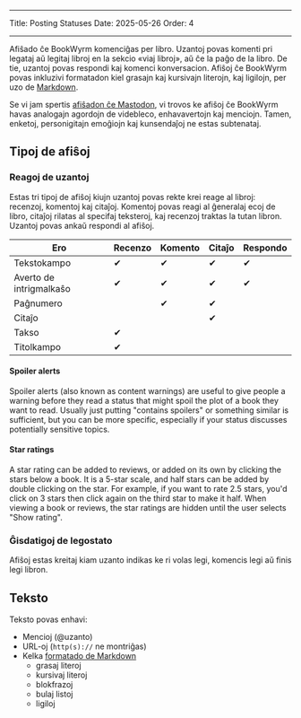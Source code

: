 - - -
Title: Posting Statuses Date: 2025-05-26 Order: 4
- - -

Afiŝado ĉe BookWyrm komenciĝas per libro. Uzantoj povas komenti pri legataj aŭ legitaj libroj en la sekcio «viaj libroj», aŭ ĉe la paĝo de la libro. De tie, uzantoj povas respondi kaj komenci konversacion. Afiŝoj ĉe BookWyrm povas inkluzivi formatadon kiel grasajn kaj kursivajn literojn, kaj ligilojn, per uzo de [Markdown](https://www.markdownguide.org/cheat-sheet/).

Se vi jam spertis [afiŝadon ĉe Mastodon](https://docs.joinmastodon.org/user/posting/), vi trovos ke afiŝoj ĉe BookWyrm havas analogajn agordojn de videbleco, enhavavertojn kaj menciojn. Tamen, enketoj, personigitajn emoĝiojn kaj kunsendaĵoj ne estas subtenataj.

## Tipoj de afiŝoj

### Reagoj de uzantoj

Estas tri tipoj de afiŝoj kiujn uzantoj povas rekte krei reage al libroj: recenzoj, komentoj kaj citaĵoj. Komentoj povas reagi al ĝeneralaj ecoj de libro, citaĵoj rilatas al specifaj teksteroj, kaj recenzoj traktas la tutan libron. Uzantoj povas ankaŭ respondi al afiŝoj.

| Ero                     | Recenzo | Komento | Citaĵo | Respondo |
| ----------------------- | ------- | ------- | ------ | -------- |
| Tekstokampo             | ✔       | ✔       | ✔      | ✔        |
| Averto de intrigmalkaŝo | ✔       | ✔       | ✔      | ✔        |
| Paĝnumero               |         | ✔       | ✔      |          |
| Citaĵo                  |         |         | ✔      |          |
| Takso                   | ✔       |         |        |          |
| Titolkampo              | ✔       |         |        |          |

#### Spoiler alerts

Spoiler alerts (also known as content warnings) are useful to give people a warning before they read a status that might spoil the plot of a book they want to read. Usually just putting "contains spoilers" or something similar is sufficient, but you can be more specific, especially if your status discusses potentially sensitive topics.

#### Star ratings

A star rating can be added to reviews, or added on its own by clicking the stars below a book. It is a 5-star scale, and half stars can be added by double clicking on the star. For example, if you want to rate 2.5 stars, you'd click on 3 stars then click again on the third star to make it half. When viewing a book or reviews, the star ratings are hidden until the user selects "Show rating".

### Ĝisdatigoj de legostato

Afiŝoj estas kreitaj kiam uzanto indikas ke ri volas legi, komencis legi aŭ finis legi libron.

## Teksto
Teksto povas enhavi:

- Mencioj (@uzanto)
- URL-oj (`http(s)://` ne montriĝas)
- Kelka [formatado de Markdown](https://www.markdownguide.org/cheat-sheet/)
    - grasaj literoj
    - kursivaj literoj
    - blokfrazoj
    - bulaj listoj
    - ligiloj

